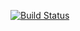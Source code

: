 [![Build Status](https://travis-ci.org/16viu09m/lab08.svg?branch=master)](https://travis-ci.org/16viu09m/lab08)
